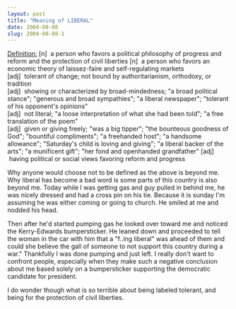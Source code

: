 ```yaml
---
layout: post
title: "Meaning of LIBERAL"
date: 2004-08-08
slug: 2004-08-08-1
---
```


  [Definition:](http://www.hyperdictionary.com/dictionary/liberal) 
[n]  a person who favors a political philosophy of progress and reform and the protection of civil liberties 
 [n]  a person who favors an economic theory of laissez-faire and self-regulating markets  
[adj]  tolerant of change; not bound by authoritarianism, orthodoxy, or tradition  
[adj]  showing or characterized by broad-mindedness; &quot;a broad political stance&quot;; &quot;generous and broad sympathies&quot;; &quot;a liberal newspaper&quot;; &quot;tolerant of his opponent&apos;s opinions&quot;  
[adj]  not literal; &quot;a loose interpretation of what she had been told&quot;; &quot;a free translation of the poem&quot;  
[adj]  given or giving freely; &quot;was a big tipper&quot;; &quot;the bounteous goodness of God&quot;; &quot;bountiful compliments&quot;; &quot;a freehanded host&quot;; &quot;a handsome allowance&quot;; &quot;Saturday&apos;s child is loving and giving&quot;; &quot;a liberal backer of the arts&quot;; &quot;a munificent gift&quot;; &quot;her fond and openhanded grandfather&quot; 
[adj]  having political or social views favoring reform and progress  

Why anyone would choose not to be defined as the above is beyond me.  Why liberal has become a bad word is some parts of this country is also beyond me.  Today while I was getting gas and guy pulled in behind me, he was nicely dressed and had a cross pin on his tie.  Because it is  sunday I&apos;m assuming he was either coming or going to church.   He smiled at me and nodded his head. 

Then after he&apos;d started pumping gas he looked over toward me and noticed the Kerry-Edwards bumpersticker. He leaned down and  proceeded to tell the woman in the car with him that a &quot;f..ing liberal&quot; was ahead of them and could she believe the gall of someone to not support this country during a war.&quot;  Thankfully  I was done pumping and just left.  I really don&apos;t want to confront people, especially when they make such a negative conclusion about me based solely on a bumpersticker supporting the democratic candidate for president.  

I do wonder though what is so terrible about being labeled tolerant, and being for the protection of civil liberties.
